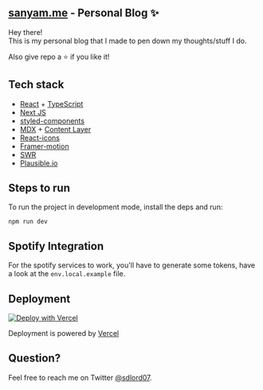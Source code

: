 ## [sanyam.me](https://sanyam.me/) - Personal Blog ✨

Hey there!  
This is my personal blog that I made to pen down my thoughts/stuff I do.

Also give repo a ⭐ if you like it!

## Tech stack

- [React](https://reactjs.org/) + [TypeScript](https://www.typescriptlang.org/)
- [Next JS](https://nextjs.org/)
- [styled-components](https://styled-components.com/)
- [MDX](https://mdxjs.com/) + [Content Layer](https://www.contentlayer.dev/)
- [React-icons](https://react-icons.github.io/react-icons/)
- [Framer-motion](https://www.framer.com/motion/)
- [SWR](https://swr.vercel.app/)
- [Plausible.io](https://plausible.io/)

## Steps to run

To run the project in development mode, install the deps and run:

```
npm run dev
```

## Spotify Integration

For the spotify services to work, you'll have to generate some tokens, have a look at the `env.local.example` file.

## Deployment

[![Deploy with Vercel](https://vercel.com/button)](https://vercel.com/new/clone?repository-url=https%3A%2F%2Fgithub.com%2Fvercel%2Fnext.js%2Ftree%2Fcanary%2Fexamples%2Fhello-world)

Deployment is powered by [Vercel](https://vercel.com/)

## Question?

Feel free to reach me on Twitter [@sdlord07](https://twitter.com/sdlord07).
